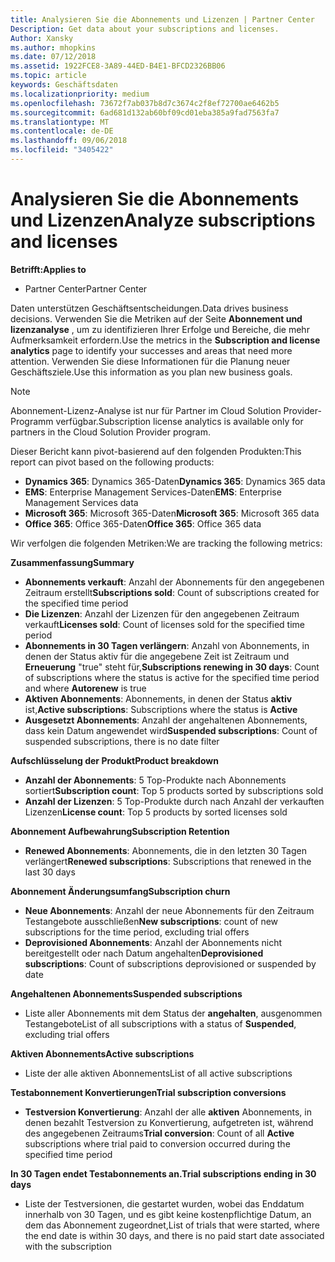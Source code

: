 ```yaml
---
title: Analysieren Sie die Abonnements und Lizenzen | Partner Center
Description: Get data about your subscriptions and licenses.
Author: Xansky
ms.author: mhopkins
ms.date: 07/12/2018
ms.assetid: 1922FCE8-3A89-44ED-B4E1-BFCD2326BB06
ms.topic: article
keywords: Geschäftsdaten
ms.localizationpriority: medium
ms.openlocfilehash: 73672f7ab037b8d7c3674c2f8ef72700ae6462b5
ms.sourcegitcommit: 6ad681d132ab60bf09cd01eba385a9fad7563fa7
ms.translationtype: MT
ms.contentlocale: de-DE
ms.lasthandoff: 09/06/2018
ms.locfileid: "3405422"
---
```

# <a name="analyze-subscriptions-and-licenses"></a><span data-ttu-id="6bc4a-103">Analysieren Sie die Abonnements und Lizenzen</span><span class="sxs-lookup"><span data-stu-id="6bc4a-103">Analyze subscriptions and licenses</span></span> 

**<span data-ttu-id="6bc4a-104">Betrifft:</span><span class="sxs-lookup"><span data-stu-id="6bc4a-104">Applies to</span></span>**
- <span data-ttu-id="6bc4a-105">Partner Center</span><span class="sxs-lookup"><span data-stu-id="6bc4a-105">Partner Center</span></span>

<span data-ttu-id="6bc4a-106">Daten unterstützen Geschäftsentscheidungen.</span><span class="sxs-lookup"><span data-stu-id="6bc4a-106">Data drives business decisions.</span></span> <span data-ttu-id="6bc4a-107">Verwenden Sie die Metriken auf der Seite **Abonnement und lizenzanalyse** , um zu identifizieren Ihrer Erfolge und Bereiche, die mehr Aufmerksamkeit erfordern.</span><span class="sxs-lookup"><span data-stu-id="6bc4a-107">Use the metrics in the **Subscription and license analytics** page to identify your successes and areas that need more attention.</span></span> <span data-ttu-id="6bc4a-108">Verwenden Sie diese Informationen für die Planung neuer Geschäftsziele.</span><span class="sxs-lookup"><span data-stu-id="6bc4a-108">Use this information as you plan new business goals.</span></span>

> [!NOTE]
> <span data-ttu-id="6bc4a-109">Abonnement-Lizenz-Analyse ist nur für Partner im Cloud Solution Provider-Programm verfügbar.</span><span class="sxs-lookup"><span data-stu-id="6bc4a-109">Subscription license analytics is available only for partners in the Cloud Solution Provider program.</span></span>


<span data-ttu-id="6bc4a-110">Dieser Bericht kann pivot-basierend auf den folgenden Produkten:</span><span class="sxs-lookup"><span data-stu-id="6bc4a-110">This report can pivot based on the following products:</span></span>

 - <span data-ttu-id="6bc4a-111">**Dynamics 365**: Dynamics 365-Daten</span><span class="sxs-lookup"><span data-stu-id="6bc4a-111">**Dynamics 365**: Dynamics 365 data</span></span>  
 - <span data-ttu-id="6bc4a-112">**EMS**: Enterprise Management Services-Daten</span><span class="sxs-lookup"><span data-stu-id="6bc4a-112">**EMS**: Enterprise Management Services data</span></span>  
 - <span data-ttu-id="6bc4a-113">**Microsoft 365**: Microsoft 365-Daten</span><span class="sxs-lookup"><span data-stu-id="6bc4a-113">**Microsoft 365**: Microsoft 365 data</span></span>  
 - <span data-ttu-id="6bc4a-114">**Office 365**: Office 365-Daten</span><span class="sxs-lookup"><span data-stu-id="6bc4a-114">**Office 365**: Office 365 data</span></span>  


<span data-ttu-id="6bc4a-115">Wir verfolgen die folgenden Metriken:</span><span class="sxs-lookup"><span data-stu-id="6bc4a-115">We are tracking the following metrics:</span></span>

**<span data-ttu-id="6bc4a-116">Zusammenfassung</span><span class="sxs-lookup"><span data-stu-id="6bc4a-116">Summary</span></span>**  
 - <span data-ttu-id="6bc4a-117">**Abonnements verkauft**: Anzahl der Abonnements für den angegebenen Zeitraum erstellt</span><span class="sxs-lookup"><span data-stu-id="6bc4a-117">**Subscriptions sold**: Count of subscriptions created for the specified time period</span></span>  
 - <span data-ttu-id="6bc4a-118">**Die Lizenzen**: Anzahl der Lizenzen für den angegebenen Zeitraum verkauft</span><span class="sxs-lookup"><span data-stu-id="6bc4a-118">**Licenses sold**: Count of licenses sold for the specified time period</span></span>   
 - <span data-ttu-id="6bc4a-119">**Abonnements in 30 Tagen verlängern**: Anzahl von Abonnements, in denen der Status aktiv für die angegebene Zeit ist Zeitraum und **Erneuerung** "true" steht für,</span><span class="sxs-lookup"><span data-stu-id="6bc4a-119">**Subscriptions renewing in 30 days**: Count of subscriptions where the status is active for the specified time period and where **Autorenew** is true</span></span>
 - <span data-ttu-id="6bc4a-120">**Aktiven Abonnements**: Abonnements, in denen der Status **aktiv** ist,</span><span class="sxs-lookup"><span data-stu-id="6bc4a-120">**Active subscriptions**: Subscriptions where the status is **Active**</span></span>  
 - <span data-ttu-id="6bc4a-121">**Ausgesetzt Abonnements**: Anzahl der angehaltenen Abonnements, dass kein Datum angewendet wird</span><span class="sxs-lookup"><span data-stu-id="6bc4a-121">**Suspended subscriptions**: Count of suspended subscriptions, there is no date filter</span></span>  

**<span data-ttu-id="6bc4a-122">Aufschlüsselung der Produkt</span><span class="sxs-lookup"><span data-stu-id="6bc4a-122">Product breakdown</span></span>**  
 - <span data-ttu-id="6bc4a-123">**Anzahl der Abonnements**: 5 Top-Produkte nach Abonnements sortiert</span><span class="sxs-lookup"><span data-stu-id="6bc4a-123">**Subscription count**: Top 5 products sorted by subscriptions sold</span></span>  
 - <span data-ttu-id="6bc4a-124">**Anzahl der Lizenzen**: 5 Top-Produkte durch nach Anzahl der verkauften Lizenzen</span><span class="sxs-lookup"><span data-stu-id="6bc4a-124">**License count**: Top 5 products by sorted licenses sold</span></span>

**<span data-ttu-id="6bc4a-125">Abonnement Aufbewahrung</span><span class="sxs-lookup"><span data-stu-id="6bc4a-125">Subscription Retention</span></span>**
 - <span data-ttu-id="6bc4a-126">**Renewed Abonnements**: Abonnements, die in den letzten 30 Tagen verlängert</span><span class="sxs-lookup"><span data-stu-id="6bc4a-126">**Renewed subscriptions**: Subscriptions that renewed in the last 30 days</span></span>  

**<span data-ttu-id="6bc4a-127">Abonnement Änderungsumfang</span><span class="sxs-lookup"><span data-stu-id="6bc4a-127">Subscription churn</span></span>**  
 - <span data-ttu-id="6bc4a-128">**Neue Abonnements**: Anzahl der neue Abonnements für den Zeitraum Testangebote ausschließen</span><span class="sxs-lookup"><span data-stu-id="6bc4a-128">**New subscriptions**: count of new subscriptions for the time period, excluding trial offers</span></span>  
 - <span data-ttu-id="6bc4a-129">**Deprovisioned Abonnements**: Anzahl der Abonnements nicht bereitgestellt oder nach Datum angehalten</span><span class="sxs-lookup"><span data-stu-id="6bc4a-129">**Deprovisioned subscriptions**: Count of subscriptions deprovisioned or suspended by date</span></span>  

**<span data-ttu-id="6bc4a-130">Angehaltenen Abonnements</span><span class="sxs-lookup"><span data-stu-id="6bc4a-130">Suspended subscriptions</span></span>**  
 - <span data-ttu-id="6bc4a-131">Liste aller Abonnements mit dem Status der **angehalten**, ausgenommen Testangebote</span><span class="sxs-lookup"><span data-stu-id="6bc4a-131">List of all subscriptions with a status of **Suspended**, excluding trial offers</span></span>  
  
**<span data-ttu-id="6bc4a-132">Aktiven Abonnements</span><span class="sxs-lookup"><span data-stu-id="6bc4a-132">Active subscriptions</span></span>**
 - <span data-ttu-id="6bc4a-133">Liste der alle aktiven Abonnements</span><span class="sxs-lookup"><span data-stu-id="6bc4a-133">List of all active subscriptions</span></span>  

**<span data-ttu-id="6bc4a-134">Testabonnement Konvertierungen</span><span class="sxs-lookup"><span data-stu-id="6bc4a-134">Trial subscription conversions</span></span>**  
 - <span data-ttu-id="6bc4a-135">**Testversion Konvertierung**: Anzahl der alle **aktiven** Abonnements, in denen bezahlt Testversion zu Konvertierung, aufgetreten ist, während des angegebenen Zeitraums</span><span class="sxs-lookup"><span data-stu-id="6bc4a-135">**Trial conversion**: Count of all **Active** subscriptions where trial paid to conversion occurred during the specified time period</span></span>  

**<span data-ttu-id="6bc4a-136">In 30 Tagen endet Testabonnements an.</span><span class="sxs-lookup"><span data-stu-id="6bc4a-136">Trial subscriptions ending in 30 days</span></span>**  
 - <span data-ttu-id="6bc4a-137">Liste der Testversionen, die gestartet wurden, wobei das Enddatum innerhalb von 30 Tagen, und es gibt keine kostenpflichtige Datum, an dem das Abonnement zugeordnet,</span><span class="sxs-lookup"><span data-stu-id="6bc4a-137">List of trials that were started, where the end date is within 30 days, and there is no paid start date associated with the subscription</span></span>  

  